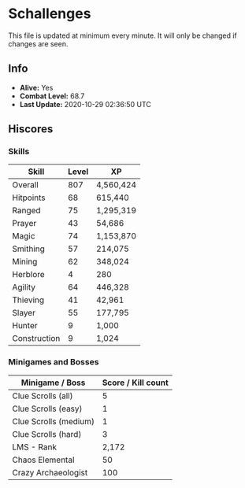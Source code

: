 # Schallenges

This file is updated at minimum every minute. It will only be changed if changes are seen.

## Info

 - **Alive:** Yes
 - **Combat Level:** 68.7
 - **Last Update:** 2020-10-29 02:36:50 UTC

## Hiscores

### Skills

| Skill | Level | XP |
|--|--|--|
| Overall | 807 | 4,560,424 |
| Hitpoints | 68 | 615,440 |
| Ranged | 75 | 1,295,319 |
| Prayer | 43 | 54,686 |
| Magic | 74 | 1,153,870 |
| Smithing | 57 | 214,075 |
| Mining | 62 | 348,024 |
| Herblore | 4 | 280 |
| Agility | 64 | 446,328 |
| Thieving | 41 | 42,961 |
| Slayer | 55 | 177,795 |
| Hunter | 9 | 1,000 |
| Construction | 9 | 1,024 |

### Minigames and Bosses

| Minigame / Boss | Score / Kill count |
|--|--|
| Clue Scrolls (all) | 5 |
| Clue Scrolls (easy) | 1 |
| Clue Scrolls (medium) | 1 |
| Clue Scrolls (hard) | 3 |
| LMS - Rank | 2,172 |
| Chaos Elemental | 50 |
| Crazy Archaeologist | 100 |

